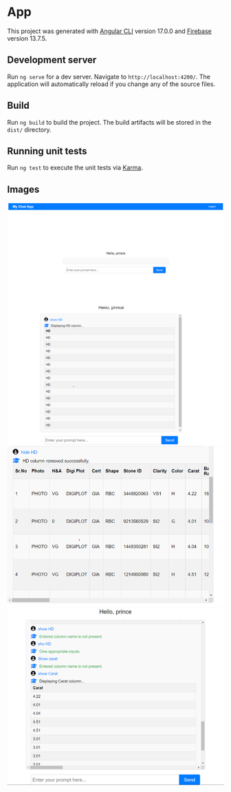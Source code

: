 # App

This project was generated with [Angular CLI](https://github.com/angular/angular-cli) version 17.0.0 and [Firebase](https://github.com/firebase) version 13.7.5.

## Development server

Run `ng serve` for a dev server. Navigate to `http://localhost:4200/`. The application will automatically reload if you change any of the source files.


## Build

Run `ng build` to build the project. The build artifacts will be stored in the `dist/` directory.

## Running unit tests

Run `ng test` to execute the unit tests via [Karma](https://karma-runner.github.io).

## Images

![Login page](/images/1.png)
![Home page](/images/2.png)
![Chat responces](/images/3.png)
![Chat responces](/images/4.png)
